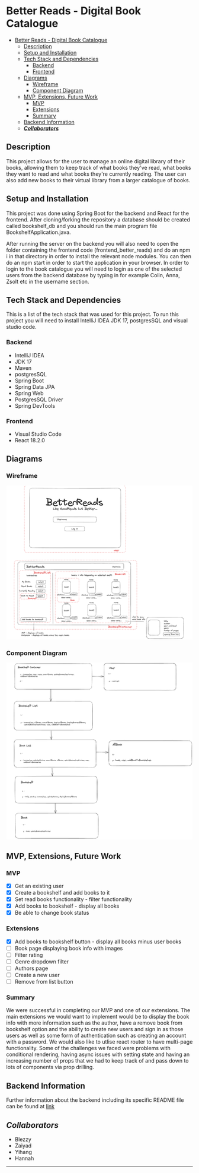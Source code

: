 # Better Reads - Digital Book Catalogue

- [Better Reads - Digital Book Catalogue](#better-reads---digital-book-catalogue)
  - [Description](#description)
  - [Setup and Installation](#setup-and-installation)
  - [Tech Stack and Dependencies](#tech-stack-and-dependencies)
    - [Backend](#backend)
    - [Frontend](#frontend)
  - [Diagrams](#diagrams)
    - [Wireframe](#wireframe)
    - [Component Diagram](#component-diagram)
  - [MVP, Extensions, Future Work](#mvp-extensions-future-work)
    - [MVP](#mvp)
    - [Extensions](#extensions)
    - [Summary](#summary)
  - [Backend Information](#backend-information)
  - [**_Collaborators_**](#collaborators)

## Description

This project allows for the user to manage an online digital library of their books, allowing them to keep track of what books they've read, what books they want to read and what books they're currently reading. The user can also add new books to their virtual library from a larger catalogue of books.

## Setup and Installation

This project was done using Spring Boot for the backend and React for the frontend. After cloning/forking the repository a database should be created called bookshelf_db and you should run the main program file BookshelfApplication.java.

After running the server on the backend you will also need to open the folder containing the frontend code (frontend_better_reads) and do an npm i in that directory in order to install the relevant node modules. You can then do an npm start in order to start the application in your browser. In order to login to the book catalogue you will need to login as one of the selected users from the backend database by typing in for example Colin, Anna, Zsolt etc in the username section.

## Tech Stack and Dependencies

This is a list of the tech stack that was used for this project.
To run this project you will need to install IntelliJ IDEA JDK 17, postgresSQL and visual studio code.

### Backend

- IntelliJ IDEA
- JDK 17
- Maven
- postgresSQL
- Spring Boot
- Spring Data JPA
- Spring Web
- PostgresSQL Driver
- Spring DevTools

### Frontend

- Visual Studio Code
- React 18.2.0

## Diagrams

### Wireframe

![Wireframe](frontend_better_reads/wireframe.png)

### Component Diagram

![Component Diagram](frontend_better_reads/component_diagram.png)

## MVP, Extensions, Future Work

### MVP

- [x] Get an existing user
- [x] Create a bookshelf and add books to it
- [x] Set read books functionality - filter functionality
- [x] Add books to bookshelf - display all books
- [x] Be able to change book status

### Extensions

- [x] Add books to bookshelf button - display all books minus user books
- [ ] Book page displaying book info with images
- [ ] Filter rating
- [ ] Genre dropdown filter
- [ ] Authors page
- [ ] Create a new user
- [ ] Remove from list button

### Summary

We were successful in completing our MVP and one of our extensions. The main extensions we would want to implement
would be to display the book info with more information such as the author, have a remove book from bookshelf option and
the ability to create new users and sign in as those users as well as some form of authentication such as creating an account
with a password. We would also like to utlise react router to have multi-page functionality. Some of the challenges we faced were problems with conditional rendering, having async issues with setting state and having an increasing number of props that we had to keep track of and pass down to lots of components via prop drilling.

## Backend Information

Further information about the backend including its specific README file can be found at
[link](backend_better_reads/README.md)

## **_Collaborators_**

- Blezzy
- Zaiyad
- Yihang
- Hannah

<hr />
